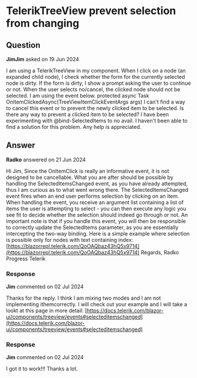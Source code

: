 # TelerikTreeView prevent selection from changing

## Question

**JimJim** asked on 19 Jun 2024

I am using a TelerikTreeView in my component. When I click on a node (an expanded child node), I check whether the form for the currently selected node is dirty. If the form is dirty, I show a prompt asking the user to continue or not. When the user selects no/cancel, the clicked node should not be selected. I am using the event below. protected async Task OnItemClickedAsync(TreeViewItemClickEventArgs args) I can't find a way to cancel this event or to prevent the newly clicked item to be selected. Is there any way to prevent a clicked item to be selected? I have been experimenting with @bind-SelectedItems to no avail. I haven't been able to find a solution for this problem. Any help is appreciated.

## Answer

**Radko** answered on 21 Jun 2024

Hi Jim, Since the OnItemClick is really an informative event, it is not designed to be cancellable. What you are after should be possible by handling the SelectedItemsChanged event, as you have already attempted, thus I am curious as to what went wrong there. The SelectedItemsChanged event fires when an end user performs selection by clicking on an item. When handling the event, you receive an argument list containing a list of items the user is attempting to select - you can then execute any logic you see fit to decide whether the selection should indeed go through or not. An important note is that if you handle this event, you will then be responsible to correctly update the SelectedItems parameter, as you are essentially intercepting the two-way binding. Here is a simple example where selection is possible only for nodes with text containing index: [https://blazorrepl.telerik.com/QoOAQbaz43hQ5x9714](https://blazorrepl.telerik.com/QoOAQbaz43hQ5x9714) Regards, Radko Progress Telerik

### Response

**Jim** commented on 02 Jul 2024

Thanks for the reply. I think I am mixing two modes and I am not implementing ithemcorrectly. I will check out your example and I will take a lookt at this page in more detail: [https://docs.telerik.com/blazor-ui/components/treeview/events#selecteditemschanged](https://docs.telerik.com/blazor-ui/components/treeview/events#selecteditemschanged)

### Response

**Jim** commented on 02 Jul 2024

I got it to work!!! Thanks a lot.
